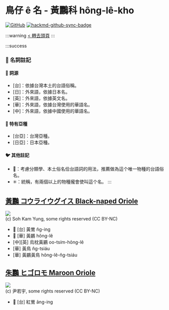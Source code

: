 # 鳥仔 ê 名 - 黃鸝科 hông-lê-kho

[![GitHub](https://img.shields.io/badge/GitHub-black?logo=github)](https://github.com/siansiansu/tsiau-a-e-mia)
[![hackmd-github-sync-badge](https://hackmd.io/ore7vnA_RqGgNbhidTokRg/badge)](https://hackmd.io/ore7vnA_RqGgNbhidTokRg)

:::warning
[< 轉去頭頁](https://hackmd.io/@siansiansu/Hy4VzNvha)
:::

:::success
### 📖 名詞註記

#### 📎 詞源

- [台]：依據台灣本土的台語俗稱。
- [日]：外來語，依據日本名。
- [英]：外來語，依據英文名。
- [華]：外來語，依據台灣使用的華語名。
- [中]：外來語，依據中國使用的華語名。

#### 🎏 特有亞種

- [台亞]：台灣亞種。
- [日亞]：日本亞種。

#### 🐦 其他註記

- 🎯：考慮分類學、本土俗名佮台語詞的用法，推薦做為這个唯一物種的台語俗名。
- ✳️：統稱，有兩個以上的物種攏會使叫這个名。
:::

## [黃鸝 コウライウグイス Black-naped Oriole](https://ebird.org/species/blnori1)

![](https://inaturalist-open-data.s3.amazonaws.com/photos/5558984/medium.jpeg)
<br/>
(c) Soh Kam Yung, some rights reserved (CC BY-NC)

- 🎯 [台] 黃鶯 n̂g-ing
- 🎯 [華] 黃鸝 hông-lê
- [中][英] 烏枕黃鸝 oo-tsím-hông-lê
- [華] 黃鳥 n̂g-tsiáu
- [華] 黃鸝黃鳥 hông-lê-n̂g-tsiáu

## [朱鸝 ヒゴロモ Maroon Oriole](https://ebird.org/species/marori2)

![](https://inaturalist-open-data.s3.amazonaws.com/photos/97057384/medium.jpg)
<br/>
(c) 尹若宇, some rights reserved (CC BY-NC)

- 🎯 [台] 紅鶯 âng-ing

